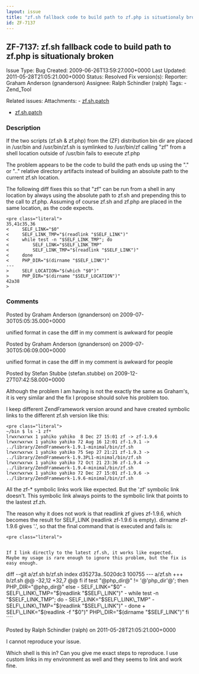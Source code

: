 ```yaml
---
layout: issue
title: "zf.sh fallback code to build path to zf.php is situationaly broken"
id: ZF-7137
---
```


ZF-7137: zf.sh fallback code to build path to zf.php is situationaly broken
---------------------------------------------------------------------------

 Issue Type: Bug Created: 2009-06-26T13:59:27.000+0000 Last Updated: 2011-05-28T21:05:21.000+0000 Status: Resolved Fix version(s): 
 Reporter:  Graham Anderson (gnanderson)  Assignee:  Ralph Schindler (ralph)  Tags: - Zend\_Tool
 
 Related issues: 
 Attachments: - [zf.sh.patch](/issues/secure/attachment/12114/zf.sh.patch)
- [zf.sh.patch](/issues/secure/attachment/12113/zf.sh.patch)
 
### Description

If the two scripts (zf.sh & zf.php) from the (ZF) distribution bin dir are placed in /usr/bin and /usr/bin/zf.sh is symlinked to /usr/bin/zf calling "zf" from a shell location outside of /usr/bin fails to execute zf.php

The problem appears to be the code to build the path ends up using the "." or ".." relative directory artifacts instead of building an absolute path to the current zf.sh location.

The following diff fixes this so that "zf" can be run from a shell in any location by always using the absolute path to zf.sh and prepending this to the call to zf.php. Assuming of course zf.sh and zf.php are placed in the same location, as the code expects.

 
    <pre class="literal">
    35,41c35,36
    <     SELF_LINK="$0"
    <     SELF_LINK_TMP="$(readlink "$SELF_LINK")"
    <     while test -n "$SELF_LINK_TMP"; do
    <         SELF_LINK="$SELF_LINK_TMP"
    <         SELF_LINK_TMP="$(readlink "$SELF_LINK")"
    <     done
    <     PHP_DIR="$(dirname "$SELF_LINK")"
    ---
    >     SELF_LOCATION="$(which "$0")"
    >     PHP_DIR="$(dirname "$SELF_LOCATION")"
    42a38
    >


 

 

### Comments

Posted by Graham Anderson (gnanderson) on 2009-07-30T05:05:35.000+0000

unified format in case the diff in my comment is awkward for people

 

 

Posted by Graham Anderson (gnanderson) on 2009-07-30T05:06:09.000+0000

unified format in case the diff in my comment is awkward for people

 

 

Posted by Stefan Stubbe (stefan.stubbe) on 2009-12-27T07:42:58.000+0000

Although the problem I am having is not the exactly the same as Graham's, it is very similar and the fix I propose should solve his problem too.

I keep different ZendFramework version around and have created symbolic links to the different zf.sh version like this:

 
    <pre class="literal">
    ~/bin $ ls -1 zf*
    lrwxrwxrwx 1 yahiko yahiko  8 Dec 27 15:01 zf -> zf-1.9.6
    lrwxrwxrwx 1 yahiko yahiko 72 Aug 16 12:01 zf-1.9.1 -> ../library/ZendFramework-1.9.1-minimal/bin/zf.sh
    lrwxrwxrwx 1 yahiko yahiko 75 Sep 27 21:21 zf-1.9.3 -> ../library/ZendFramework-1.9.3PL1-minimal/bin/zf.sh
    lrwxrwxrwx 1 yahiko yahiko 72 Oct 21 23:36 zf-1.9.4 -> ../library/ZendFramework-1.9.4-minimal/bin/zf.sh
    lrwxrwxrwx 1 yahiko yahiko 72 Dec 27 15:01 zf-1.9.6 -> ../library/ZendFramework-1.9.6-minimal/bin/zf.sh


All the zf-\* symbolic links work like expected. But the 'zf' symbolic link doesn't. This symbolic link always points to the symbolic link that points to the lastest zf.zh.

The reason why it does not work is that readlink zf gives zf-1.9.6, which becomes the result for SELF\_LINK (readlink zf-1.9.6 is empty). dirname zf-1.9.6 gives '.', so that the final command that is executed and fails is:

 
    <pre class="literal">
    
    
    If I link directly to the latest zf.sh, it works like expected.
    Maybe my usage is rare enough to ignore this problem, but the fix is easy enough.
    


diff --git a/zf.sh b/zf.sh index d35273a..5020dc3 100755 --- a/zf.sh +++ b/zf.sh @@ -32,12 +32,7 @@ fi if test "@php\_dir@" != '@'php\_dir'@'; then PHP\_DIR="@php\_dir@" else - SELF\_LINK="$0" - SELF\_LINK\_TMP="$(readlink "$SELF\_LINK")" - while test -n "$SELF\_LINK\_TMP"; do - SELF\_LINK="$SELF\_LINK\_TMP" - SELF\_LINK\_TMP="$(readlink "$SELF\_LINK")" - done + SELF\_LINK="$(readlink -f "$0")" PHP\_DIR="$(dirname "$SELF\_LINK")" fi ````

 

 

Posted by Ralph Schindler (ralph) on 2011-05-28T21:05:21.000+0000

I cannot reproduce your issue.

Which shell is this in? Can you give me exact steps to reproduce. I use custom links in my environment as well and they seems to link and work fine.

 

 